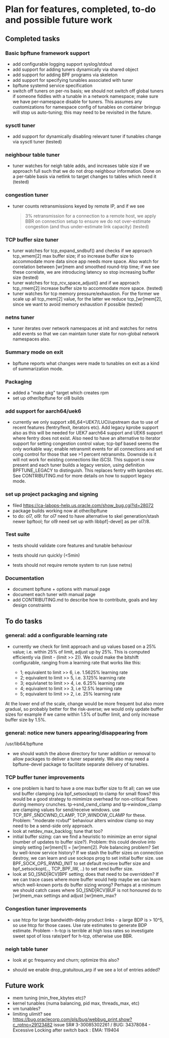 # Plan for features, completed, to-do and possible future work

## Completed tasks

### Basic bpftune framework support
 - add configurable logging support syslog/stdout
 - add support for adding tuners dynamically via shared object
 - add support for adding BPF programs via skeleton
 - add support for specifying tunables associated with tuner
 - bpftune systemd service specification
 - switch off tuners on per-ns basis; we should not switch off
   global tuners if someone fiddles with a tunable in a network
   namespace; make sure we have per-namespace disable for tuners.
   This assumes any customizations for namespace config of tunables
   on container bringup will stop us auto-tuning; this may need to
   be revisited in the future.

### sysctl tuner
 - add support for dynamically disabling relevant tuner if tunables change
   via sysctl tuner (tested)

### neighbour table tuner
 - tuner watches for neigh table adds, and increases table size
   if we approach full such that we do not drop neighbour information.
   Done on a per-table basis via netlink to target changes to
   tables which need it (tested)

### congestion tuner
 - tuner counts retransmissions keyed by remote IP, and if we see
   >3% retransmission for a connection to a remote host, we apply
   BBR on connection setup to ensure we do not over-estimate
   congestion (and thus under-estimate link capacity) (tested)

### TCP buffer size tuner
 - tuner watches for tcp_expand_sndbuf() and checks if we approach
   tcp_wmem[2] max buffer size; if so increase buffer size to
   accommodate more data since app needs more space.  Also watch
   for correlation between [wr]mem and smoothed round-trip time;
   if we see these correlate, we are introducing latency so stop
   increasing buffer size (tested)
 - tuner watches for tcp_rcv_space_adjust() and if we approach
   tcp_rmem[2] increase buffer size to accommodate more space. (tested)
 - tuner watches for tcp memory pressure/exhaustion.  For the former
   we scale up all tcp_mem[2] value, for the latter we reduce
   tcp_[wr]mem[2], since we want to avoid memory exhaustion if
   possible (tested)
 
### netns tuner
 - tuner iterates over network namespaces at init and watches
   for netns add events so that we can maintain tuner state
   for non-global network namespaces also.

### Summary mode on exit
 - bpftune reports what changes were made to tunables on exit
   as a kind of summarization mode.

### Packaging
 - added a "make pkg" target which creates rpm
 - set up other/bpftune for ol8 builds

### add support for aarch64/uek6
- currently we only support x86_64+UEK7/LUCI/upstream due to
  use of recent features (fentry/fexit, iterators etc).  Add
  legacy kprobe support also as this will be needed for
  UEK7 aarch64 support and UEK6 support where fentry does
  not exist.  Also need to have an alternative to iterator
  support for setting congestion control value; tcp-bpf
  based seems the only workable way; enable retransmit
  events for all connections and set cong control for
  those that see >1 percent retransmits.  Downside is it
  will not work for existing connections like iSCSI.
  This support is now present and each tuner builds a
  legacy version, using definition BPFTUNE_LEGACY to
  distinguish.  This replaces fentry with kprobes etc.
  See CONTRIBUTING.md for more details on how to support
  legacy mode.

### set up project packaging and signing
- filed https://ca-labops-help.us.oracle.com/show_bug.cgi?id=28072
- package builds working now at other/bpftune
- to do: ol7, ol9: for ol7 need to have alternative to skel
  generation/stash newer bpftool; for ol9 need set up with
  libbpf[-devel] as per ol7/8.

### Test suite

 - tests should validate core features and tunable behaviour

 - tests should run quickly (<5min)

 - tests should not require remote system to run (use netns)

### Documentation

- document bpftune + options with manual page
- document each tuner with manual page
- add CONTRIBUTING.md to describe how to contribute, goals and key
  design constraints

## To do tasks

### general: add a configurable learning rate
- currently we check for limit approach and up values based
  on a 25% value; i.e. within 25% of limit, adjust up by 25%.
  This is computed efficiently via (limit - (limit >> 2)). We
  could make the bitshift configurable, ranging from a learning
  rate that works like this:

	- 1; equivalent to limit >> 6, i.e. 1.5625% learning rate
	- 2; equivalent to limit >> 5, i.e. 3.125% learning rate
	- 3; equivlanet to limit >> 4, i.e. 6.25% learning rate
	- 4; equivalent to limit >> 3, i.e  12.5% learning rate
	- 5; equivalent to limit >> 2, i.e. 25% learning rate

At the lower end of the scale, change would be more frequent but
also more gradual, so probably better for the risk-averse; we
would only update buffer sizes for example if we came within
1.5% of buffer limit, and only increase buffer size by 1.5%.

### general: notice new tuners appearing/disappearing from
/usr/lib64/bpftune

- we should watch the above directory for tuner addition
  or removal to allow packages to deliver a tuner separately.
  We also may need a bpftune-devel package to facilitate separate
  delivery of tunables.

### TCP buffer tuner improvements
- one problem is hard to have a one max buffer size to fit all;
  can we use snd buffer clamping (via bpf_setsockopt) to clamp for
  small flows? this would be a good strategy to mimimize overhead
  for non-critical flows during memory crunches. tp->snd_cwnd_clamp
  and tp->window_clamp are clamping values for send/receive windows.
  use TCP_BPF_SNDCWND_CLAMP, TCP_WINDOW_CLAMP for these.  Problem:
  "moderate rcvbuf" behaviour alters window clamp so may need to
  be a send-side only approach.
- look at netdev_max_backlog; tune that too?
- initial buffer sizing: can we find a heuristic to minimize an
  error signal (number of updates to buffer size?).  Problem:
  this could devolve into simply setting [wr]mem[1] = [wr]mem[2].
  Pole balancing problem?  Set by well-know service history?
  If we stash the buffer sizes on connection destroy, we can
  learn and use sockops prog to set initial buffer size.
  use BPF_SOCK_OPS_RWND_INIT to set default recieve buffer size
  and bpf_setsockopt(.., TCP_BPF_IW, ..) to set send buffer size.
- look at SO_[SND|RCV]BPF setting; does that need to be
  overridden? If we can trace cases where more buffer would
  help maybe we can learn which well-known ports do buffer
  sizing wrong? Perhaps at a minimum we should catch cases
  where SO_[SND|RCV]BUF is not honoured do to [wr]mem_max
  settings and adjust [wr]mem_max?

### Congestion tuner improvements
- use htcp for large bandwidth-delay product links - a large
BDP is > 10^5, so use htcp for those cases.  Use rate estimates
to generate BDP estimate.  Problem - h-tcp is terrible at
high loss rates so investigate sweet spot of loss rate/perf
for h-tcp, otherwise use BBR.

### neigh table tuner

- look at gc frequency and churn; optimize this also?

- should we enable drop_gratuitous_arp if we see a lot of
  entries added?

## Future work

- mem tuning (min_free_kbytes etc)?
- kernel tunables (numa balancing, pid max, threads_max, etc)
- vm tunables?
- limiting ulimit? see
	https://bug.oraclecorp.com/pls/bug/webbug_print.show?c_rptno=29123482
	issue SR# 3-30085302261 / BUG: 34378084 - Excessive Locking after switch back : EMA: 119404

